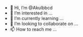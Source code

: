 - 👋 Hi, I’m @Akulbbcd
- 👀 I’m interested in ...
- 🌱 I’m currently learning ...
- 💞️ I’m looking to collaborate on ...
- 📫 How to reach me ...

<!---
Akulbbcd/Akulbbcd is a ✨ special ✨ repository because its `README.md` (this file) appears on your GitHub profile.
You can click the Preview link to take a look at your changes.
--->
